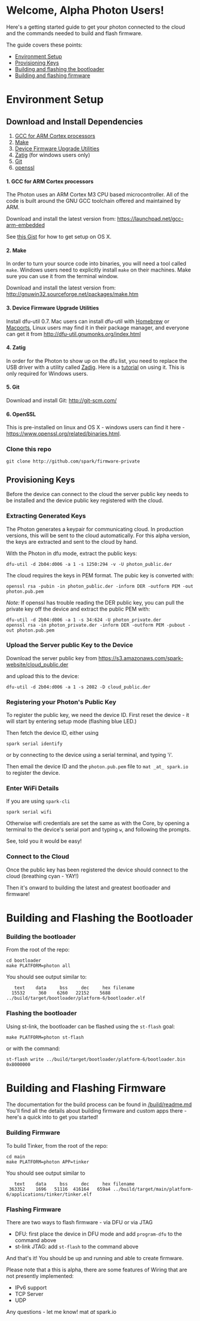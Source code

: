 # Welcome, Alpha Photon Users!

Here's a getting started guide to get your photon connected to the cloud and
the commands needed to build and flash firmware.

The guide covers these points:

- [Environment Setup]()
- [Provisioning Keys]()
- [Building and flashing the bootloader]()
- [Building and flashing firmware]()


# Environment Setup

## Download and Install Dependencies 

1. [GCC for ARM Cortex processors](#1-gcc-for-arm-cortex-processors)
2. [Make](#2-make)
3. [Device Firmware Upgrade Utilities](#3-device-firmware-upgrade-utilities)
4. [Zatig](#4-zatig) (for windows users only)
5. [Git](#5-git)
6. [openssl](#6-openssl)

#### 1. GCC for ARM Cortex processors
The Photon uses an ARM Cortex M3 CPU based microcontroller. All of the code is built around the GNU GCC toolchain offered and maintained by ARM.  

Download and install the latest version from: https://launchpad.net/gcc-arm-embedded

See [this Gist](https://gist.github.com/joegoggins/7763637) for how to get setup on OS X.

#### 2. Make 
In order to turn your source code into binaries, you will need a tool called `make`. Windows users need to explicitly install `make` on their machines. Make sure you can use it from the terminal window.

Download and install the latest version from: http://gnuwin32.sourceforge.net/packages/make.htm

#### 3. Device Firmware Upgrade Utilities
Install dfu-util 0.7. Mac users can install dfu-util with [Homebrew](http://brew.sh/) or [Macports](http://www.macports.org), Linux users may find it in their package manager, and everyone can get it from http://dfu-util.gnumonks.org/index.html

#### 4. Zatig
In order for the Photon to show up on the dfu list, you need to replace the USB driver with a utility called [Zadig](http://zadig.akeo.ie/). Here is a [tutorial](https://community.spark.io/t/tutorial-installing-dfu-driver-on-windows/3518) on using it. This is only required for Windows users.

#### 5. Git
Download and install Git: http://git-scm.com/

#### 6. OpenSSL

This is pre-installed on linux and OS X - windows users can find it here - https://www.openssl.org/related/binaries.html.

### Clone this repo

`git clone http://github.com/spark/firmware-private`


## Provisioning Keys

Before the device can connect to the cloud the server public key needs to be installed
and the device public key registered with the cloud.

### Extracting Generated Keys

The Photon generates a keypair for communicating cloud. In production versions,
this will be sent to the cloud automatically. For this alpha version, the keys are extracted
and sent to the cloud by hand. 

With the Photon in dfu mode, extract the public keys:
```
dfu-util -d 2b04:d006 -a 1 -s 1250:294 -v -U photon_public.der
```

The cloud requires the keys in PEM format. The pubic key is converted with:

```
openssl rsa -pubin -in photon_public.der -inform DER -outform PEM -out photon.pub.pem
```

*Note:* If openssl has trouble reading the DER public key, you can pull the private key off the device and extract the public PEM with:

```
dfu-util -d 2b04:d006 -a 1 -s 34:624 -U photon_private.der
openssl rsa -in photon_private.der -inform DER -outform PEM -pubout -out photon.pub.pem
```


### Upload the Server public Key to the Device

Download the server public key from https://s3.amazonaws.com/spark-website/cloud_public.der 

and upload this to the device:

```
dfu-util -d 2b04:d006 -a 1 -s 2082 -D cloud_public.der
```

### Registering your Photon's Public Key

To register the public key, we need the device ID. First reset the device - it will start by entering setup mode (flashing blue LED.)

Then fetch the device ID, either using

```
spark serial identify
```

or by connecting to the device using a serial terminal, and typing 'i'.

Then email the device ID and the `photon.pub.pem` file to `mat _at_ spark.io` to register the device.

### Enter WiFi Details

If you are using `spark-cli`

```
spark serial wifi
```

Otherwise wifi credentials are set the same as with the Core, by opening a terminal 
to the device's serial port and typing `w`, and following the prompts.

See, told you it would be easy!

### Connect to the Cloud

Once the public key has been registered the device should connect to the cloud (breathing cyan - YAY!)

Then it's onward to building the latest and greatest bootloader and firmware!


# Building and Flashing the Bootloader

### Building the bootloader

From the root of the repo:

```
cd bootloader
make PLATFORM=photon all
```

You should see output similar to:

```
   text    data     bss     dec     hex filename
  15532     360    6260   22152    5688 ../build/target/bootloader/platform-6/bootloader.elf
```

### Flashing the bootloader

Using st-link, the bootloader can be flashed using the `st-flash` goal:

```
make PLATFORM=photon st-flash
```

or with the command:

```
st-flash write ../build/target/bootloader/platform-6/bootloader.bin 0x8000000
```


# Building and Flashing Firmware

The documentation for the build process can be found in [/build/readme.md](../../../build/readme.md)
You'll find all the details about building firmware and custom apps there -
here's a quick into to get you started!

### Building Firmware

To build Tinker, from the root of the repo:

```
cd main
make PLATFORM=photon APP=tinker
```

You should see output similar to

```
   text    data     bss     dec     hex filename
 363352    1696   51116  416164   659a4 ../build/target/main/platform-6/applications/tinker/tinker.elf
```

### Flashing Firmware

There are two ways to flash firmware - via DFU or via JTAG

- DFU: first place the device in DFU mode and add `program-dfu` to the command above
- st-link JTAG: add `st-flash` to the command above

And that's it! You should be up and running and able to create firmware.

Please note that a this is alpha, there are some features of Wiring that are not presently implemented:

- IPv6 support
- TCP Server
- UDP

Any questions - let me know! mat _at_ spark.io
